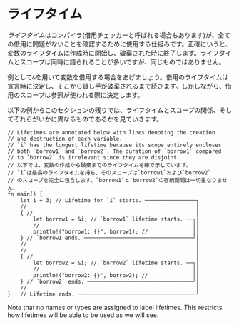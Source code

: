 <!--
# Lifetimes
-->
# ライフタイム

<!--
A *lifetime* is a construct the compiler (or more specifically, its *borrow
checker*) uses to ensure all borrows are valid. Specifically, a variable's
lifetime begins when it is created and ends when it is destroyed. While
lifetimes and scopes are often referred to together, they are not the same.
-->
*ライフタイム*はコンパイラ(借用チェッカーと呼ばれる場合もあります)が、全ての借用に問題がないことを確認するために使用する仕組みです。正確にいうと、変数のライフタイムは作成時に開始し、破棄された時に終了します。ライフタイムとスコープは同時に語られることが多いですが、同じものではありません。

<!--
Take, for example, the case where we borrow a variable via `&`. The
borrow has a lifetime that is determined by where it is declared. As a result,
the borrow is valid as long as it ends before the lender is destroyed. However,
the scope of the borrow is determined by where the reference is used.
-->
例として`&`を用いて変数を借用する場合をあげましょう。借用のライフタイムは宣言時に決定し、そこから貸し手が破棄されるまで続きます。しかしながら、借用のスコープは参照が使われる際に決定します。

<!--
In the following example and in the rest of this section, we will see how
lifetimes relate to scopes, as well as how the two differ.
-->
以下の例からこのセクションの残りでは、ライフタイムとスコープの関係、そしてそれらがいかに異なるものであるかを見ていきます。

```rust,editable
// Lifetimes are annotated below with lines denoting the creation
// and destruction of each variable.
// `i` has the longest lifetime because its scope entirely encloses 
// both `borrow1` and `borrow2`. The duration of `borrow1` compared 
// to `borrow2` is irrelevant since they are disjoint.
// 以下では、変数の作成から破棄までのライフタイムを線で示しています。
// `i`は最長のライフタイムを持ち、そのスコープは`borrow1`および`borrow2`
// のスコープを完全に包含します。`borrow1`と`borrow2`の存続期間は一切重なりません。
fn main() {
    let i = 3; // Lifetime for `i` starts. ────────────────┐
    //                                                     │
    { //                                                   │
        let borrow1 = &i; // `borrow1` lifetime starts. ──┐│
        //                                                ││
        println!("borrow1: {}", borrow1); //              ││
    } // `borrow1 ends. ──────────────────────────────────┘│
    //                                                     │
    //                                                     │
    { //                                                   │
        let borrow2 = &i; // `borrow2` lifetime starts. ──┐│
        //                                                ││
        println!("borrow2: {}", borrow2); //              ││
    } // `borrow2` ends. ─────────────────────────────────┘│
    //                                                     │
}   // Lifetime ends. ─────────────────────────────────────┘
```

Note that no names or types are assigned to label lifetimes.
This restricts how lifetimes will be able to be used as we will see.
